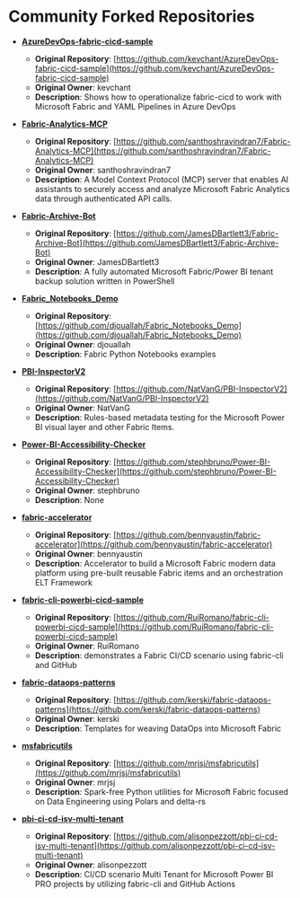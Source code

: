 # Community Forked Repositories

- **[AzureDevOps-fabric-cicd-sample](https://github.com/FabricEssentials/AzureDevOps-fabric-cicd-sample)**
  - **Original Repository**: [https://github.com/kevchant/AzureDevOps-fabric-cicd-sample](https://github.com/kevchant/AzureDevOps-fabric-cicd-sample)
  - **Original Owner**: kevchant
  - **Description**: Shows how to operationalize fabric-cicd to work with Microsoft Fabric and YAML Pipelines in Azure DevOps

- **[Fabric-Analytics-MCP](https://github.com/FabricEssentials/Fabric-Analytics-MCP)**
  - **Original Repository**: [https://github.com/santhoshravindran7/Fabric-Analytics-MCP](https://github.com/santhoshravindran7/Fabric-Analytics-MCP)
  - **Original Owner**: santhoshravindran7
  - **Description**: A Model Context Protocol (MCP) server that enables AI assistants to securely access and analyze Microsoft Fabric Analytics data through authenticated API calls.

- **[Fabric-Archive-Bot](https://github.com/FabricEssentials/Fabric-Archive-Bot)**
  - **Original Repository**: [https://github.com/JamesDBartlett3/Fabric-Archive-Bot](https://github.com/JamesDBartlett3/Fabric-Archive-Bot)
  - **Original Owner**: JamesDBartlett3
  - **Description**: A fully automated Microsoft Fabric/Power BI tenant backup solution written in PowerShell

- **[Fabric_Notebooks_Demo](https://github.com/FabricEssentials/Fabric_Notebooks_Demo)**
  - **Original Repository**: [https://github.com/djouallah/Fabric_Notebooks_Demo](https://github.com/djouallah/Fabric_Notebooks_Demo)
  - **Original Owner**: djouallah
  - **Description**: Fabric Python Notebooks examples

- **[PBI-InspectorV2](https://github.com/FabricEssentials/PBI-InspectorV2)**
  - **Original Repository**: [https://github.com/NatVanG/PBI-InspectorV2](https://github.com/NatVanG/PBI-InspectorV2)
  - **Original Owner**: NatVanG
  - **Description**: Rules-based metadata testing for the Microsoft Power BI visual layer and other Fabric Items.

- **[Power-BI-Accessibility-Checker](https://github.com/FabricEssentials/Power-BI-Accessibility-Checker)**
  - **Original Repository**: [https://github.com/stephbruno/Power-BI-Accessibility-Checker](https://github.com/stephbruno/Power-BI-Accessibility-Checker)
  - **Original Owner**: stephbruno
  - **Description**: None

- **[fabric-accelerator](https://github.com/FabricEssentials/fabric-accelerator)**
  - **Original Repository**: [https://github.com/bennyaustin/fabric-accelerator](https://github.com/bennyaustin/fabric-accelerator)
  - **Original Owner**: bennyaustin
  - **Description**: Accelerator to build a Microsoft Fabric modern data platform using pre-built reusable Fabric items and an orchestration ELT Framework

- **[fabric-cli-powerbi-cicd-sample](https://github.com/FabricEssentials/fabric-cli-powerbi-cicd-sample)**
  - **Original Repository**: [https://github.com/RuiRomano/fabric-cli-powerbi-cicd-sample](https://github.com/RuiRomano/fabric-cli-powerbi-cicd-sample)
  - **Original Owner**: RuiRomano
  - **Description**: demonstrates a Fabric CI/CD scenario using fabric-cli and GitHub

- **[fabric-dataops-patterns](https://github.com/FabricEssentials/fabric-dataops-patterns)**
  - **Original Repository**: [https://github.com/kerski/fabric-dataops-patterns](https://github.com/kerski/fabric-dataops-patterns)
  - **Original Owner**: kerski
  - **Description**: Templates for weaving DataOps into Microsoft Fabric

- **[msfabricutils](https://github.com/FabricEssentials/msfabricutils)**
  - **Original Repository**: [https://github.com/mrjsj/msfabricutils](https://github.com/mrjsj/msfabricutils)
  - **Original Owner**: mrjsj
  - **Description**: Spark-free Python utilities for Microsoft Fabric focused on Data Engineering using Polars and delta-rs

- **[pbi-ci-cd-isv-multi-tenant](https://github.com/FabricEssentials/pbi-ci-cd-isv-multi-tenant)**
  - **Original Repository**: [https://github.com/alisonpezzott/pbi-ci-cd-isv-multi-tenant](https://github.com/alisonpezzott/pbi-ci-cd-isv-multi-tenant)
  - **Original Owner**: alisonpezzott
  - **Description**: CI/CD scenario Multi Tenant for Microsoft Power BI PRO projects by utilizing fabric-cli and GitHub Actions


